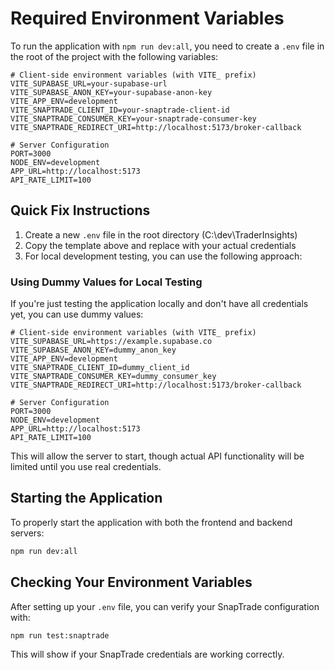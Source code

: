 # Required Environment Variables

To run the application with `npm run dev:all`, you need to create a `.env` file in the root of the project with the following variables:

```env
# Client-side environment variables (with VITE_ prefix)
VITE_SUPABASE_URL=your-supabase-url
VITE_SUPABASE_ANON_KEY=your-supabase-anon-key
VITE_APP_ENV=development
VITE_SNAPTRADE_CLIENT_ID=your-snaptrade-client-id
VITE_SNAPTRADE_CONSUMER_KEY=your-snaptrade-consumer-key
VITE_SNAPTRADE_REDIRECT_URI=http://localhost:5173/broker-callback

# Server Configuration
PORT=3000
NODE_ENV=development
APP_URL=http://localhost:5173
API_RATE_LIMIT=100
```

## Quick Fix Instructions

1. Create a new `.env` file in the root directory (C:\dev\TraderInsights)
2. Copy the template above and replace with your actual credentials
3. For local development testing, you can use the following approach:

### Using Dummy Values for Local Testing

If you're just testing the application locally and don't have all credentials yet, you can use dummy values:

```env
# Client-side environment variables (with VITE_ prefix)
VITE_SUPABASE_URL=https://example.supabase.co
VITE_SUPABASE_ANON_KEY=dummy_anon_key
VITE_APP_ENV=development
VITE_SNAPTRADE_CLIENT_ID=dummy_client_id
VITE_SNAPTRADE_CONSUMER_KEY=dummy_consumer_key
VITE_SNAPTRADE_REDIRECT_URI=http://localhost:5173/broker-callback

# Server Configuration
PORT=3000
NODE_ENV=development
APP_URL=http://localhost:5173
API_RATE_LIMIT=100
```

This will allow the server to start, though actual API functionality will be limited until you use real credentials.

## Starting the Application

To properly start the application with both the frontend and backend servers:

```bash
npm run dev:all
```

## Checking Your Environment Variables

After setting up your `.env` file, you can verify your SnapTrade configuration with:

```bash
npm run test:snaptrade
```

This will show if your SnapTrade credentials are working correctly. 
